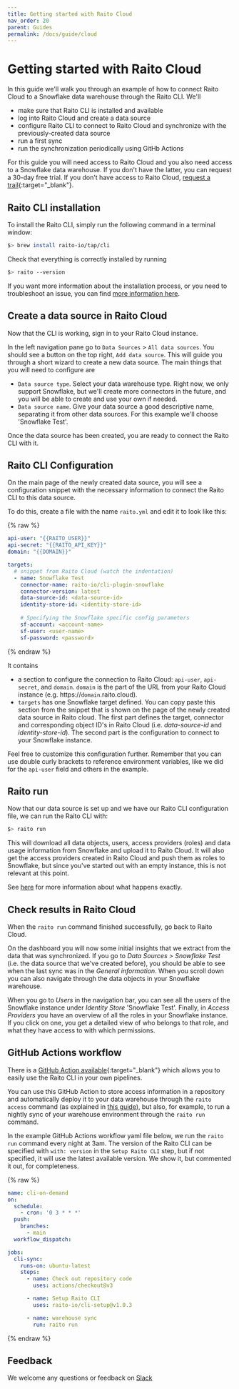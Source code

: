```yaml
---
title: Getting started with Raito Cloud
nav_order: 20
parent: Guides
permalink: /docs/guide/cloud
---
```


# Getting started with Raito Cloud

In this guide we'll walk you through an example of how to connect Raito Cloud to a Snowflake data warehouse through the Raito CLI. We'll 
- make sure that Raito CLI is installed and available
- log into Raito Cloud and create a data source
- configure Raito CLI to connect to Raito Cloud and synchronize with the previously-created data source
- run a first sync
- run the synchronization periodically using GitHb Actions
  
For this guide you will need access to Raito Cloud and you also need access to a Snowflake data warehouse. 
If you don't have the latter, you can request a 30-day free trial. 
If you don't have access to Raito Cloud, [request a trail](https://www.raito.io/trial){:target="_blank"}. 


## Raito CLI installation

To install the Raito CLI, simply run the following command in a terminal window:
```bash
$> brew install raito-io/tap/cli
```

Check that everything is correctly installed by running
```bash
$> raito --version
```

If you want more information about the installation process, or you need to troubleshoot an issue, you can find [more information here](/docs/cli/installation). 

## Create a data source in Raito Cloud

Now that the CLI is working, sign in to your Raito Cloud instance. 

In the left navigation pane go to `Data Sources` > `All data sources`. You should see a button on the top right, `Add data source`. This will guide you through a short wizard to create a new data source. The main things that you will need to configure are 

* `Data source type`. Select your data warehouse type. Right now, we only support Snowflake, but we'll create more connectors in the future, and you will be able to create and use your own if needed. 
* `Data source name`. Give your data source a good descriptive name, separating it from other data sources. For this example we'll choose 'Snowflake Test'. 

Once the data source has been created, you are ready to connect the Raito CLI with it. 

## Raito CLI Configuration

On the main page of the newly created data source, you will see a configuration snippet with the necessary information to connect the Raito CLI to this data source.

To do this, create a file with the name `raito.yml` and edit it to look like this:

{% raw %}
```yaml
api-user: "{{RAITO_USER}}"
api-secret: "{{RAITO_API_KEY}}"
domain: "{{DOMAIN}}"

targets:
  # snippet from Raito Cloud (watch the indentation)
  - name: Snowflake Test 
    connector-name: raito-io/cli-plugin-snowflake
    connector-version: latest
    data-source-id: <data-source-id>
    identity-store-id: <identity-store-id>
    
    # Specifying the Snowflake specific config parameters
    sf-account: <account-name>
    sf-user: <user-name>
    sf-password: <password>
```
{% endraw %}

It contains
- a section to configure the connection to Raito Cloud: `api-user`, `api-secret`, and `domain`. `domain` is the part of the URL from your Raito Cloud instance (e.g. https://`domain`.raito.cloud).
- `targets` has one Snowflake target defined. You can copy paste this section from the snippet that is shown on the page of the newly created data source in Raito cloud. The first part defines the target, connector and corresponding object ID's in Raito Cloud (i.e. *data-source-id* and *identity-store-id*). The second part is the configuration to connect to your Snowflake instance.

Feel free to customize this configuration further. Remember that you can use double curly brackets to reference environment variables, like we did for the `api-user` field and others in the example.

## Raito run

Now that our data source is set up and we have our Raito CLI configuration file, we can run the Raito CLI with:

```bash
$> raito run
```

This will download all data objects, users, access providers (roles) and data usage information from Snowflake and upload it to Raito Cloud. It will also get the access providers created in Raito Cloud and push them as roles to Snowflake, but since you've started out with an empty instance, this is not relevant at this point. 

See [here](/docs/cli/intro) for more information about what happens exactly. 

## Check results in Raito Cloud

When the `raito run` command finished successfully, go back to 
Raito Cloud. 

On the dashboard you will now some initial insights that we extract from the data that was synchronized. If you go to *Data Sources > Snowflake Test* (i.e. the data source that we've created before), you should be able to see when the last sync was in the *General information*. When you scroll down you can also navigate through the data objects in your Snowflake warehouse.

When you go to *Users* in the navigation bar, you can see all the users of the Snowflake instance under *Identity Store* 'Snowflake Test'. Finally, in *Access Providers* you have an overview of all the roles in your Snowflake instance. If you click on one, you get a detailed view of who belongs to that role, and what they have access to with which permissions. 

## GitHub Actions workflow

There is a [GitHub Action available](https://github.com/raito-io/cli-setup){:target="_blank"} which allows you to easily use the Raito CLI in your own pipelines. 

You can use this GitHub Action to store access information in a repository and automatically deploy it to your data warehouse through the `raito access` command (as explained in [this guide](/docs/guide/access)), but also, for example, to run a nightly sync of your warehouse environment through the `raito run` command.

In the example GitHub Actions workflow yaml file below, we run the `raito run` command every night at 3am.
The version of the Raito CLI can be specified with `with: version` in the `Setup Raito CLI` step, but if not specified, it will use the latest available version. We show it, but commented it out, for completeness.

{% raw %}
```yaml
name: cli-on-demand
on: 
  schedule:    
    - cron: '0 3 * * *'
  push:
    branches:
      - main
  workflow_dispatch:

jobs:
  cli-sync:
    runs-on: ubuntu-latest
    steps:
      - name: Check out repository code
        uses: actions/checkout@v3

      - name: Setup Raito CLI
        uses: raito-io/cli-setup@v1.0.3

      - name: warehouse sync 
        run: raito run
``` 
{% endraw %}


## Feedback 

We welcome any questions or feedback on [Slack](https://raitocommunity.slack.com)